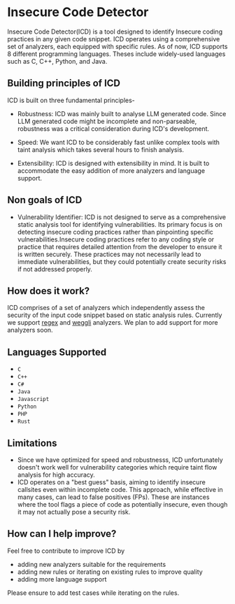 # Insecure Code Detector

Insecure Code Detector(ICD) is a tool designed to identify Insecure coding practices in any given code snippet. ICD operates using a comprehensive set of analyzers, each equipped with specific rules. As of now, ICD supports 8 different programming languages. Theses include widely-used languages such as C, C++, Python, and Java.

## Building principles of ICD
ICD is built on three fundamental principles-

- Robustness: ICD was mainly built to analyse LLM generated code. Since LLM generated code might be incomplete and non-parseable, robustness was a critical consideration during ICD's development.

- Speed: We want ICD to be considerably fast unlike complex tools with taint analysis which takes several hours to finish analysis.

- Extensibility: ICD is designed with extensibility in mind. It is built to accommodate the easy addition of more analyzers and language support.

## Non goals of ICD

- Vulnerability Identifier: ICD is not designed to serve as a comprehensive static analysis tool for identifying vulnerabilities. Its primary focus is on detecting insecure coding practices rather than pinpointing specific vulnerabilities.Insecure coding practices refer to any coding style or practice that requires detailed attention from the developer to ensure it is written securely. These practices may not necessarily lead to immediate vulnerabilities, but they could potentially create security risks if not addressed properly.

## How does it work?

ICD comprises of a set of analyzers which independently assess the security of the input code snippet based on static analysis rules. Currently we support [regex](https://en.wikipedia.org/wiki/Regular_expression) and [weggli](https://github.com/weggli-rs/weggli) analyzers. We plan to add support for more analyzers soon.

## Languages Supported

- `C`
- `C++`
- `C#`
- `Java`
- `Javascript`
- `Python`
- `PHP`
- `Rust`

## Limitations

- Since we have optimized for speed and robustnesss, ICD unfortunately doesn't work well for vulnerability categories which require taint flow analysis for high accuracy.
- ICD operates on a "best guess" basis, aiming to identify insecure callsites even within incomplete code. This approach, while effective in many cases, can lead to false positives (FPs). These are instances where the tool flags a piece of code as potentially insecure, even though it may not actually pose a security risk.

## How can I help improve?

Feel free to contribute to improve ICD by
  - adding new analyzers suitable for the requirements
  - adding new rules or iterating on existing rules to improve quality
  - adding more language support

Please ensure to add test cases while iterating on the rules.
